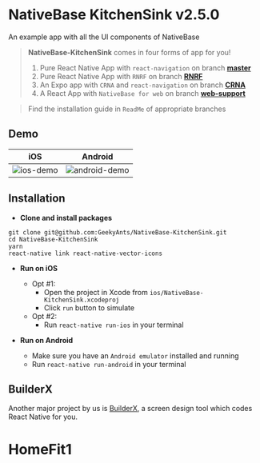 # NativeBase KitchenSink v2.5.0
An example app with all the UI components of NativeBase

> **NativeBase-KitchenSink** comes in four forms of app for you!
>1. Pure React Native App with `react-navigation` on branch **[master](https://github.com/GeekyAnts/NativeBase-KitchenSink)**
>2. Pure React Native App with `RNRF` on branch **[RNRF](https://github.com/GeekyAnts/NativeBase-KitchenSink/tree/RNRF)**
>3. An Expo app with `CRNA` and `react-navigation` on branch **[CRNA](https://github.com/GeekyAnts/NativeBase-KitchenSink/tree/CRNA)**
>4. A React App with `NativeBase for web` on branch **[web-support](https://github.com/GeekyAnts/NativeBase-KitchenSink/tree/web-support)**

>Find the installation guide in `ReadMe` of appropriate branches

## Demo

iOS | Android
 :--:| :-----:
 ![ios-demo](https://github.com/GeekyAnts/NativeBase-KitchenSink/raw/master/screenshots/iOS.gif) | ![android-demo](https://github.com/GeekyAnts/NativeBase-KitchenSink/raw/master/screenshots/Android.gif)

## Installation

*	**Clone and install packages**
```
git clone git@github.com:GeekyAnts/NativeBase-KitchenSink.git
cd NativeBase-KitchenSink
yarn
react-native link react-native-vector-icons
```

*	**Run on iOS**
	*	Opt #1:
		*	Open the project in Xcode from `ios/NativeBase-KitchenSink.xcodeproj`
		*	Click `run` button to simulate
	*	Opt #2:
		*	Run `react-native run-ios` in your terminal


*	**Run on Android**
	*	Make sure you have an `Android emulator` installed and running
	*	Run `react-native run-android` in your terminal



## BuilderX

Another major project by us is [BuilderX](https://builderx.io/?utm_source=github&utm_medium=kitchensink&utm_campaign=kitchensink), a screen design tool which codes React Native for you.
# HomeFit1
